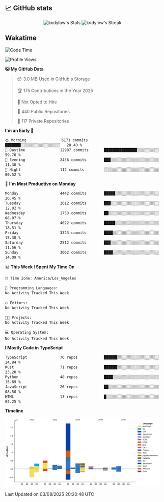 ## 📈 GitHub stats
<!--START_SECTION:github-->
<div class="badges-githubstats">
  <p align="center">
    <img src="https://github-readme-stats.vercel.app/api?username=kodylow&theme=tokyonight&show_icons=true&hide_border=true&count_private=true" alt="kodylow's Stats" height="165">
    <img src="https://github-readme-streak-stats.herokuapp.com/?user=kodylow&theme=tokyonight&hide_border=true" alt="kodylow's Streak" height="165">
  </p>
</div>
<!--END_SECTION:github-->

## Wakatime 
<!--START_SECTION:waka-->
![Code Time](http://img.shields.io/badge/Code%20Time-1%2C294%20hrs%2031%20mins-blue)

![Profile Views](http://img.shields.io/badge/Profile%20Views-1-blue)

**🐱 My GitHub Data** 

> 📦 3.0 MB Used in GitHub's Storage 
 > 
> 🏆 175 Contributions in the Year 2025
 > 
> 🚫 Not Opted to Hire
 > 
> 📜 440 Public Repositories 
 > 
> 🔑 117 Private Repositories 
 > 
**I'm an Early 🐤** 

```text
🌞 Morning                6171 commits        ███████░░░░░░░░░░░░░░░░░░   28.40 % 
🌆 Daytime                12987 commits       ███████████████░░░░░░░░░░   59.78 % 
🌃 Evening                2456 commits        ███░░░░░░░░░░░░░░░░░░░░░░   11.30 % 
🌙 Night                  112 commits         ░░░░░░░░░░░░░░░░░░░░░░░░░   00.52 % 
```
📅 **I'm Most Productive on Monday** 

```text
Monday                   4442 commits        █████░░░░░░░░░░░░░░░░░░░░   20.45 % 
Tuesday                  2612 commits        ███░░░░░░░░░░░░░░░░░░░░░░   12.02 % 
Wednesday                1753 commits        ██░░░░░░░░░░░░░░░░░░░░░░░   08.07 % 
Thursday                 4022 commits        █████░░░░░░░░░░░░░░░░░░░░   18.51 % 
Friday                   3323 commits        ████░░░░░░░░░░░░░░░░░░░░░   15.30 % 
Saturday                 2512 commits        ███░░░░░░░░░░░░░░░░░░░░░░   11.56 % 
Sunday                   3062 commits        ████░░░░░░░░░░░░░░░░░░░░░   14.09 % 
```


📊 **This Week I Spent My Time On** 

```text
🕑︎ Time Zone: America/Los_Angeles

💬 Programming Languages: 
No Activity Tracked This Week

🔥 Editors: 
No Activity Tracked This Week

🐱‍💻 Projects: 
No Activity Tracked This Week

💻 Operating System: 
No Activity Tracked This Week
```

**I Mostly Code in TypeScript** 

```text
TypeScript               76 repos            ██████░░░░░░░░░░░░░░░░░░░   24.84 % 
Rust                     71 repos            ██████░░░░░░░░░░░░░░░░░░░   23.20 % 
Python                   48 repos            ████░░░░░░░░░░░░░░░░░░░░░   15.69 % 
JavaScript               26 repos            ██░░░░░░░░░░░░░░░░░░░░░░░   08.50 % 
HTML                     13 repos            █░░░░░░░░░░░░░░░░░░░░░░░░   04.25 % 
```



**Timeline**

![Lines of Code chart](https://raw.githubusercontent.com/Kodylow/Kodylow/master/assets/bar_graph.png)


 Last Updated on 03/08/2025 20:20:48 UTC
<!--END_SECTION:waka-->
